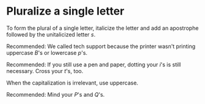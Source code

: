 # Pluralize a single letter  

To form the plural of a single letter, italicize the letter and add an
apostrophe followed by the unitalicized letter *s*.

Recommended: We called tech support
because the printer wasn't printing uppercase *B*'s or lowercase
*p*'s.

Recommended: If you still use a pen and paper,
dotting your *i*'s is still necessary. Cross your *t*'s, too.

When the capitalization is irrelevant, use uppercase.

Recommended: Mind your *P*'s
and *Q*'s.